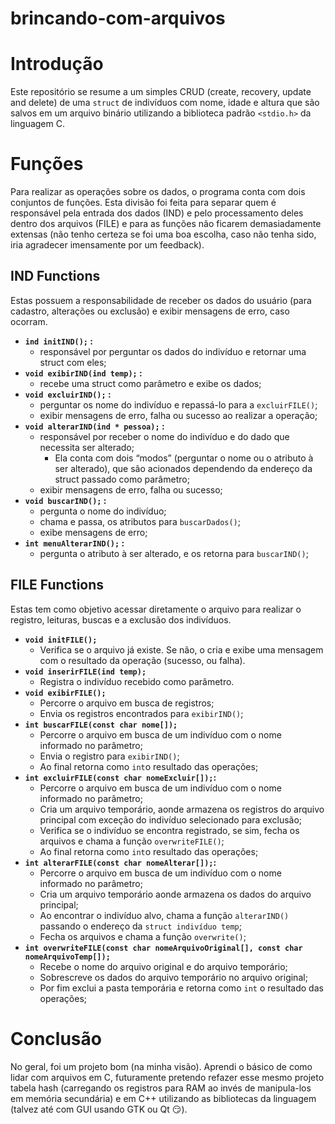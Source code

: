 # brincando-com-arquivos

# Introdução

Este repositório se resume a um simples CRUD (create, recovery, update and delete) de uma `struct` de indivíduos com nome, idade e altura que são salvos em um arquivo binário utilizando a biblioteca padrão `<stdio.h>` da linguagem C.

# Funções

Para realizar as operações sobre os dados, o programa conta com dois conjuntos de funções. Esta divisão foi feita para separar quem é responsável pela entrada dos dados (IND) e pelo processamento deles dentro dos arquivos (FILE) e para as funções não ficarem demasiadamente extensas (não tenho certeza se foi uma boa escolha, caso não tenha sido, iria agradecer imensamente por um feedback).

## IND Functions

Estas possuem a responsabilidade de receber os dados do usuário (para cadastro, alterações ou exclusão) e exibir mensagens de erro, caso ocorram. 

- **`ind initIND();` :**
    - responsável por perguntar os dados do indivíduo e retornar uma struct com eles;
- **`void exibirIND(ind temp);` :**
    - recebe uma struct como parâmetro e exibe os dados;
- **`void excluirIND();` :**
    - perguntar os nome do indivíduo e repassá-lo para a `excluirFILE()`;
    - exibir mensagens de erro, falha ou sucesso ao realizar a operação;
- **`void alterarIND(ind * pessoa);` :**
    - responsável por receber o nome do indivíduo e do dado que necessita ser alterado;
        - Ela conta com dois “modos” (perguntar o nome ou o atributo à ser alterado), que são acionados dependendo da endereço da struct passado como parâmetro;
    - exibir mensagens de erro, falha ou sucesso;
- **`void buscarIND();` :**
    - pergunta o nome do indivíduo;
    - chama e passa, os atributos para `buscarDados()`;
    - exibe mensagens de erro;
- **`int menuAlterarIND();` :**
    - pergunta o atributo à ser alterado, e os retorna para `buscarIND()`;

## FILE Functions

Estas tem como objetivo acessar diretamente o arquivo para realizar o registro, leituras, buscas e a exclusão dos indivíduos.

- **`void initFILE();`**
    - Verifica se o arquivo já existe. Se não, o cria e exibe uma mensagem com o resultado da operação (sucesso, ou falha).
- **`void inserirFILE(ind temp);`**
    - Registra o indivíduo recebido como parâmetro.
- **`void exibirFILE();`**
    - Percorre o arquivo em busca de registros;
    - Envia os registros encontrados para `exibirIND()`;
- **`int buscarFILE(const char nome[]);`**
    - Percorre o arquivo em busca de um indivíduo com o nome informado no parâmetro;
    - Envia o registro para `exibirIND()`;
    - Ao final retorna como `int`o resultado das operações;
- **`int excluirFILE(const char nomeExcluir[]);`:**
    - Percorre o arquivo em busca de um indivíduo com o nome informado no parâmetro;
    - Cria um arquivo temporário, aonde armazena os registros do arquivo principal com exceção do indivíduo selecionado para exclusão;
    - Verifica se o indivíduo se encontra registrado, se sim, fecha os arquivos e chama a função `overwriteFILE()`;
    - Ao final retorna como `int`o resultado das operações;
- **`int alterarFILE(const char nomeAlterar[]);`:**
    - Percorre o arquivo em busca de um indivíduo com o nome informado no parâmetro;
    - Cria um arquivo temporário aonde armazena os dados do arquivo principal;
    - Ao encontrar o indivíduo alvo, chama a função `alterarIND()` passando o endereço da `struct indivíduo temp`;
    - Fecha os arquivos e chama a função `overwrite()`;
- **`int overwriteFILE(const char nomeArquivoOriginal[], const char nomeArquivoTemp[]);`**
    - Recebe o nome do arquivo original e do arquivo temporário;
    - Sobrescreve os dados do arquivo temporário no arquivo original;
    - Por fim exclui a pasta temporária e retorna como `int` o resultado das operações;

# Conclusão

No geral, foi um projeto bom (na minha visão). Aprendi o básico de como lidar com arquivos em C, futuramente pretendo refazer esse mesmo projeto tabela hash (carregando os registros para RAM ao invés de manipula-los em memória secundária) e em C++ utilizando as bibliotecas da linguagem (talvez até com GUI usando GTK ou Qt 😏).
